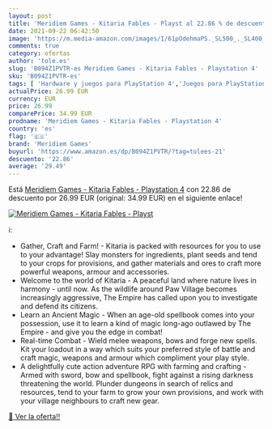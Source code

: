 ```yaml
---
layout: post
title: 'Meridiem Games - Kitaria Fables - Playst al 22.86 % de descuento'
date: 2021-09-22 06:42:50
image: 'https://m.media-amazon.com/images/I/61pOdehmaPS._SL500_._SL400_.jpg'
comments: true
category: ofertas
author: 'tole.es'
slug: 'B094Z1PVTR-es Meridiem Games - Kitaria Fables - Playstation 4'
sku: 'B094Z1PVTR-es'
tags: [ 'Hardware y juegos para PlayStation 4','Juegos para PlayStation 4','Videojuegos','meridiem games','playstation', ]
actualPrice: 26.99 EUR
currency: EUR
price: 26.99
comparePrice: 34.99 EUR
prodname: 'Meridiem Games - Kitaria Fables - Playstation 4'
country: 'es'
flag: '🇪🇸'
brand: 'Meridiem Games'
buyurl: 'https://www.amazon.es/dp/B094Z1PVTR/?tag=tolees-21'
descuento: '22.86'
average: '29.49'
---
```


Está [Meridiem Games - Kitaria Fables - Playstation 4](https://www.amazon.es/dp/B094Z1PVTR/?tag=tolees-21) con 22.86 de descuento por 26.99 EUR (original: 34.99 EUR) en el siguiente enlace!

[![Meridiem Games - Kitaria Fables - Playst](https://m.media-amazon.com/images/I/61pOdehmaPS._SL500_._SL400_.jpg)](https://www.amazon.es/dp/B094Z1PVTR/?tag=tolees-21)

ℹ️:

- Gather, Craft and Farm! - Kitaria is packed with resources for you to use to your advantage! Slay monsters for ingredients, plant seeds and tend to your crops for provisions, and gather materials and ores to craft more powerful weapons, armour and accessories.
- Welcome to the world of Kitaria - A peaceful land where nature lives in harmony - until now. As the wildlife around Paw Village becomes increasingly aggressive, The Empire has called upon you to investigate and defend its citizens.
- Learn an Ancient Magic - When an age-old spellbook comes into your possession, use it to learn a kind of magic long-ago outlawed by The Empire - and give you the edge in combat!
- Real-time Combat - Wield melee weapons, bows and forge new spells. Kit your loadout in a way which suits your preferred style of battle and craft magic, weapons and armour which compliment your play style.
- A delightfully cute action adventure RPG with farming and crafting - Armed with sword, bow and spellbook, fight against a rising darkness threatening the world. Plunder dungeons in search of relics and resources, tend to your farm to grow your own provisions, and work with your village neighbours to craft new gear.

[🛒 Ver la oferta!!](https://www.amazon.es/dp/B094Z1PVTR/?tag=tolees-21)
